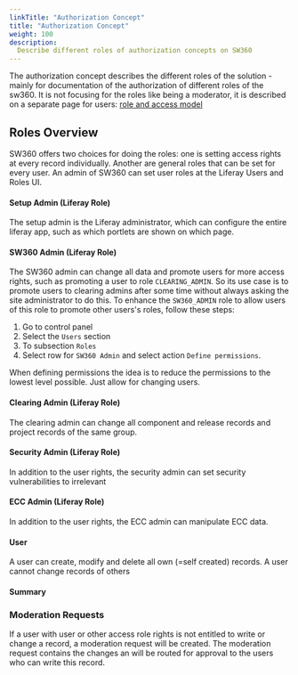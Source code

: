 ```yaml
---
linkTitle: "Authorization Concept"
title: "Authorization Concept"
weight: 100
description: 
  Describe different roles of authorization concepts on SW360
---
```


The authorization concept describes the different roles of the solution - mainly for documentation of the authorization of different roles of the sw360. It is not focusing for the roles like being a moderator, it is described on a separate page for users: [role and access model](https://github.com/eclipse/sw360/wiki/Dev-Role-Authorisation-Model)

## Roles Overview

SW360 offers two choices for doing the roles: one is setting access rights at every record individually. Another are general roles that can be set for every user. An admin of SW360 can set user roles at the Liferay Users and Roles UI.

#### Setup Admin (Liferay Role)

The setup admin is the Liferay administrator, which can configure the entire liferay app, such as which portlets are shown on which page.

#### SW360 Admin (Liferay Role)

The SW360 admin can change all data and promote users for more access rights, such as promoting a user to role `CLEARING_ADMIN`. So its use case is to promote users to clearing admins after some time without always asking the site administrator to do this. To enhance the `SW360_ADMIN` role to allow users of this role to promote other users's roles, follow these steps:

1. Go to control panel
2. Select the `Users` section
3. To subsection `Roles`
4. Select row for `SW360 Admin` and select action `Define permissions`.

When defining permissions the idea is to reduce the permissions to the lowest level possible. Just allow for changing users.

#### Clearing Admin (Liferay Role)

The clearing admin can change all component and release records and project records of the same group.

#### Security Admin (Liferay Role)

In addition to the user rights, the security admin can set security vulnerabilities to irrelevant

#### ECC Admin (Liferay Role)

In addition to the user rights, the ECC admin can manipulate ECC data.

#### User

A user can create, modify and delete all own (=self created) records. A user cannot change records of others

#### Summary

### Moderation Requests

If a user with user or other access role rights is not entitled to write or change a record, a moderation request will be created. The moderation request contains the changes an will be routed for approval to the users who can write this record.
